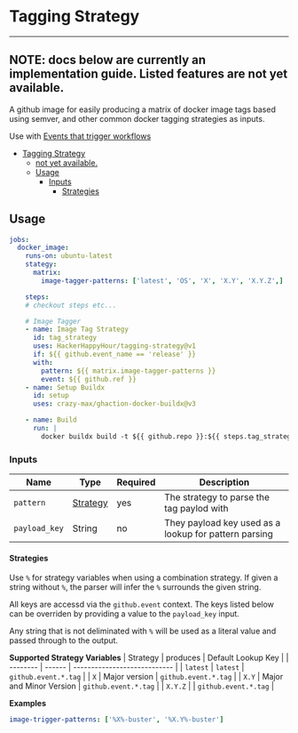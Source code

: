 # Tagging Strategy

---
**NOTE:** docs below are currently an implementation guide. Listed features are
not yet available.
---

A github image for easily producing a matrix of docker image tags based
using semver, and other common docker tagging strategies as inputs.

Use with [Events that trigger workflows](https://docs.github.com/en/actions/reference/events-that-trigger-workflows)

- [Tagging Strategy](#tagging-strategy)
  - [not yet available.](#not-yet-available)
  - [Usage](#usage)
    - [Inputs](#inputs)
      - [Strategies](#strategies)

## Usage

```yaml
jobs:
  docker_image:
    runs-on: ubuntu-latest
    stategy:
      matrix:
        image-tagger-patterns: ['latest', 'OS', 'X', 'X.Y', 'X.Y.Z',]

    steps:
    # checkout steps etc...

    # Image Tagger
    - name: Image Tag Strategy
      id: tag_strategy
      uses: HackerHappyHour/tagging-strategy@v1
      if: ${{ github.event_name == 'release' }}
      with:
        pattern: ${{ matrix.image-tagger-patterns }}
        event: ${{ github.ref }}
    - name: Setup Buildx
      id: setup
      uses: crazy-max/ghaction-docker-buildx@v3

    - name: Build
      run: |
        docker buildx build -t ${{ github.repo }}:${{ steps.tag_strategy.output.tag }} .
```

### Inputs

| Name             | Type    | Required   | Description                        |
|------------------|---------|------------|------------------------------------|
| `pattern`        | [Strategy](#strategies) | yes | The strategy to parse the tag paylod with |
| `payload_key` | String | no | They payload key used as a lookup for pattern parsing |

#### Strategies

Use `%` for strategy variables when using a combination strategy. If given
a string without `%`, the parser will infer the `%` surrounds the given string.

All keys are accessd via the `github.event` context. The keys listed below can be
overriden by providing a value to the `payload_key` input. 

Any string that is not deliminated with `%` will be used as a literal value
and passed through to the output.

**Supported Strategy Variables**
| Strategy | produces | Default Lookup Key |
| -------- | ------ | ---------------------------- |
| `latest` | `latest` | `github.event.*.tag` |
| `X` | Major version | `github.event.*.tag` |
| `X.Y` | Major and Minor Version | `github.event.*.tag` |
| `X.Y.Z` | | `github.event.*.tag` |

**Examples**

```yaml
image-trigger-patterns: ['%X%-buster', '%X.Y%-buster']
```
